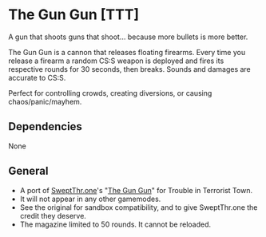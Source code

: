 # The Gun Gun [TTT]
A gun that shoots guns that shoot... because more bullets is more better.

The Gun Gun is a cannon that releases floating firearms. Every time you release a firearm a random CS:S weapon is deployed and fires its respective rounds for 30 seconds, then breaks. Sounds and damages are accurate to CS:S.

Perfect for controlling crowds, creating diversions, or causing chaos/panic/mayhem.

## Dependencies
None

## General
  - A port of [SweptThr.one](https://steamcommunity.com/id/SweptThrone)'s "[The Gun Gun](https://steamcommunity.com/sharedfiles/filedetails/?id=1484379645)" for Trouble in Terrorist Town.
  - It will not appear in any other gamemodes.
  - See the original for sandbox compatibility, and to give SweptThr.one the credit they deserve.
  - The magazine limited to 50 rounds. It cannot be reloaded.
